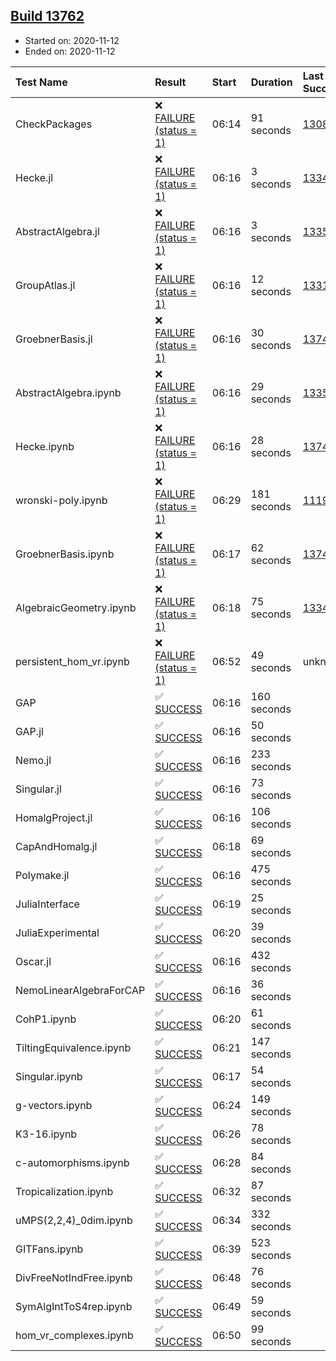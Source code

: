 ## [Build 13762](https://oscarci.mathematik.uni-kl.de/job/oscar/13762/)

* Started on: 2020-11-12
* Ended on: 2020-11-12

| Test Name    | Result | Start | Duration | Last Success | First Failure |
|:-------------|:-------|:------|:---------|:-------------|:--------------|
| CheckPackages | ❌ [FAILURE (status = 1)](https://oscarci.mathematik.uni-kl.de/job/oscar/13762/artifact/logs/build-13762/CheckPackages.log) | 06:14 | 91 seconds | [13085](https://oscarci.mathematik.uni-kl.de/job/oscar/13085/) | [13086](https://oscarci.mathematik.uni-kl.de/job/oscar/13086/) |
| Hecke.jl | ❌ [FAILURE (status = 1)](https://oscarci.mathematik.uni-kl.de/job/oscar/13762/artifact/logs/build-13762/Hecke.jl.log) | 06:16 | 3 seconds | [13341](https://oscarci.mathematik.uni-kl.de/job/oscar/13341/) | [13342](https://oscarci.mathematik.uni-kl.de/job/oscar/13342/) |
| AbstractAlgebra.jl | ❌ [FAILURE (status = 1)](https://oscarci.mathematik.uni-kl.de/job/oscar/13762/artifact/logs/build-13762/AbstractAlgebra.jl.log) | 06:16 | 3 seconds | [13355](https://oscarci.mathematik.uni-kl.de/job/oscar/13355/) | [13356](https://oscarci.mathematik.uni-kl.de/job/oscar/13356/) |
| GroupAtlas.jl | ❌ [FAILURE (status = 1)](https://oscarci.mathematik.uni-kl.de/job/oscar/13762/artifact/logs/build-13762/GroupAtlas.jl.log) | 06:16 | 12 seconds | [13311](https://oscarci.mathematik.uni-kl.de/job/oscar/13311/) | [13312](https://oscarci.mathematik.uni-kl.de/job/oscar/13312/) |
| GroebnerBasis.jl | ❌ [FAILURE (status = 1)](https://oscarci.mathematik.uni-kl.de/job/oscar/13762/artifact/logs/build-13762/GroebnerBasis.jl.log) | 06:16 | 30 seconds | [13747](https://oscarci.mathematik.uni-kl.de/job/oscar/13747/) | [13748](https://oscarci.mathematik.uni-kl.de/job/oscar/13748/) |
| AbstractAlgebra.ipynb | ❌ [FAILURE (status = 1)](https://oscarci.mathematik.uni-kl.de/job/oscar/13762/artifact/logs/build-13762/AbstractAlgebra.ipynb.log) | 06:16 | 29 seconds | [13355](https://oscarci.mathematik.uni-kl.de/job/oscar/13355/) | [13356](https://oscarci.mathematik.uni-kl.de/job/oscar/13356/) |
| Hecke.ipynb | ❌ [FAILURE (status = 1)](https://oscarci.mathematik.uni-kl.de/job/oscar/13762/artifact/logs/build-13762/Hecke.ipynb.log) | 06:16 | 28 seconds | [13749](https://oscarci.mathematik.uni-kl.de/job/oscar/13749/) | [13750](https://oscarci.mathematik.uni-kl.de/job/oscar/13750/) |
| wronski-poly.ipynb | ❌ [FAILURE (status = 1)](https://oscarci.mathematik.uni-kl.de/job/oscar/13762/artifact/logs/build-13762/wronski-poly.ipynb.log) | 06:29 | 181 seconds | [11192](https://oscarci.mathematik.uni-kl.de/job/oscar/11192/) | [11193](https://oscarci.mathematik.uni-kl.de/job/oscar/11193/) |
| GroebnerBasis.ipynb | ❌ [FAILURE (status = 1)](https://oscarci.mathematik.uni-kl.de/job/oscar/13762/artifact/logs/build-13762/GroebnerBasis.ipynb.log) | 06:17 | 62 seconds | [13748](https://oscarci.mathematik.uni-kl.de/job/oscar/13748/) | [13749](https://oscarci.mathematik.uni-kl.de/job/oscar/13749/) |
| AlgebraicGeometry.ipynb | ❌ [FAILURE (status = 1)](https://oscarci.mathematik.uni-kl.de/job/oscar/13762/artifact/logs/build-13762/AlgebraicGeometry.ipynb.log) | 06:18 | 75 seconds | [13341](https://oscarci.mathematik.uni-kl.de/job/oscar/13341/) | [13342](https://oscarci.mathematik.uni-kl.de/job/oscar/13342/) |
| persistent_hom_vr.ipynb | ❌ [FAILURE (status = 1)](https://oscarci.mathematik.uni-kl.de/job/oscar/13762/artifact/logs/build-13762/persistent_hom_vr.ipynb.log) | 06:52 | 49 seconds | unknown | unknown |
| GAP | ✅ [SUCCESS](https://oscarci.mathematik.uni-kl.de/job/oscar/13762/artifact/logs/build-13762/GAP.log) | 06:16 | 160 seconds |  |  |
| GAP.jl | ✅ [SUCCESS](https://oscarci.mathematik.uni-kl.de/job/oscar/13762/artifact/logs/build-13762/GAP.jl.log) | 06:16 | 50 seconds |  |  |
| Nemo.jl | ✅ [SUCCESS](https://oscarci.mathematik.uni-kl.de/job/oscar/13762/artifact/logs/build-13762/Nemo.jl.log) | 06:16 | 233 seconds |  |  |
| Singular.jl | ✅ [SUCCESS](https://oscarci.mathematik.uni-kl.de/job/oscar/13762/artifact/logs/build-13762/Singular.jl.log) | 06:16 | 73 seconds |  |  |
| HomalgProject.jl | ✅ [SUCCESS](https://oscarci.mathematik.uni-kl.de/job/oscar/13762/artifact/logs/build-13762/HomalgProject.jl.log) | 06:16 | 106 seconds |  |  |
| CapAndHomalg.jl | ✅ [SUCCESS](https://oscarci.mathematik.uni-kl.de/job/oscar/13762/artifact/logs/build-13762/CapAndHomalg.jl.log) | 06:18 | 69 seconds |  |  |
| Polymake.jl | ✅ [SUCCESS](https://oscarci.mathematik.uni-kl.de/job/oscar/13762/artifact/logs/build-13762/Polymake.jl.log) | 06:16 | 475 seconds |  |  |
| JuliaInterface | ✅ [SUCCESS](https://oscarci.mathematik.uni-kl.de/job/oscar/13762/artifact/logs/build-13762/JuliaInterface.log) | 06:19 | 25 seconds |  |  |
| JuliaExperimental | ✅ [SUCCESS](https://oscarci.mathematik.uni-kl.de/job/oscar/13762/artifact/logs/build-13762/JuliaExperimental.log) | 06:20 | 39 seconds |  |  |
| Oscar.jl | ✅ [SUCCESS](https://oscarci.mathematik.uni-kl.de/job/oscar/13762/artifact/logs/build-13762/Oscar.jl.log) | 06:16 | 432 seconds |  |  |
| NemoLinearAlgebraForCAP | ✅ [SUCCESS](https://oscarci.mathematik.uni-kl.de/job/oscar/13762/artifact/logs/build-13762/NemoLinearAlgebraForCAP.log) | 06:16 | 36 seconds |  |  |
| CohP1.ipynb | ✅ [SUCCESS](https://oscarci.mathematik.uni-kl.de/job/oscar/13762/artifact/logs/build-13762/CohP1.ipynb.log) | 06:20 | 61 seconds |  |  |
| TiltingEquivalence.ipynb | ✅ [SUCCESS](https://oscarci.mathematik.uni-kl.de/job/oscar/13762/artifact/logs/build-13762/TiltingEquivalence.ipynb.log) | 06:21 | 147 seconds |  |  |
| Singular.ipynb | ✅ [SUCCESS](https://oscarci.mathematik.uni-kl.de/job/oscar/13762/artifact/logs/build-13762/Singular.ipynb.log) | 06:17 | 54 seconds |  |  |
| g-vectors.ipynb | ✅ [SUCCESS](https://oscarci.mathematik.uni-kl.de/job/oscar/13762/artifact/logs/build-13762/g-vectors.ipynb.log) | 06:24 | 149 seconds |  |  |
| K3-16.ipynb | ✅ [SUCCESS](https://oscarci.mathematik.uni-kl.de/job/oscar/13762/artifact/logs/build-13762/K3-16.ipynb.log) | 06:26 | 78 seconds |  |  |
| c-automorphisms.ipynb | ✅ [SUCCESS](https://oscarci.mathematik.uni-kl.de/job/oscar/13762/artifact/logs/build-13762/c-automorphisms.ipynb.log) | 06:28 | 84 seconds |  |  |
| Tropicalization.ipynb | ✅ [SUCCESS](https://oscarci.mathematik.uni-kl.de/job/oscar/13762/artifact/logs/build-13762/Tropicalization.ipynb.log) | 06:32 | 87 seconds |  |  |
| uMPS(2,2,4)_0dim.ipynb | ✅ [SUCCESS](https://oscarci.mathematik.uni-kl.de/job/oscar/13762/artifact/logs/build-13762/uMPS-2-2-4-_0dim.ipynb.log) | 06:34 | 332 seconds |  |  |
| GITFans.ipynb | ✅ [SUCCESS](https://oscarci.mathematik.uni-kl.de/job/oscar/13762/artifact/logs/build-13762/GITFans.ipynb.log) | 06:39 | 523 seconds |  |  |
| DivFreeNotIndFree.ipynb | ✅ [SUCCESS](https://oscarci.mathematik.uni-kl.de/job/oscar/13762/artifact/logs/build-13762/DivFreeNotIndFree.ipynb.log) | 06:48 | 76 seconds |  |  |
| SymAlgIntToS4rep.ipynb | ✅ [SUCCESS](https://oscarci.mathematik.uni-kl.de/job/oscar/13762/artifact/logs/build-13762/SymAlgIntToS4rep.ipynb.log) | 06:49 | 59 seconds |  |  |
| hom_vr_complexes.ipynb | ✅ [SUCCESS](https://oscarci.mathematik.uni-kl.de/job/oscar/13762/artifact/logs/build-13762/hom_vr_complexes.ipynb.log) | 06:50 | 99 seconds |  |  |
